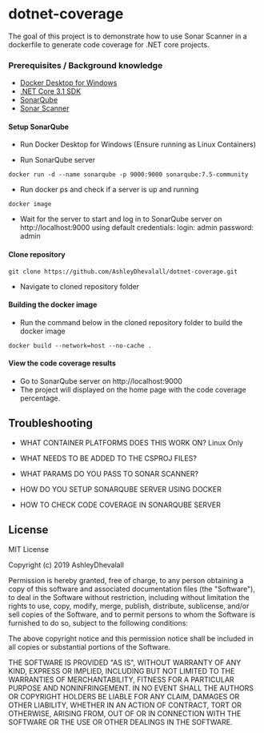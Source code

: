 # dotnet-coverage

The goal of this project is to demonstrate how to use Sonar Scanner in a dockerfile to generate code coverage for .NET core projects.

### Prerequisites / Background knowledge
* [Docker Desktop for Windows](https://hub.docker.com/editions/community/docker-ce-desktop-windows)
* [.NET Core 3.1 SDK](https://dotnet.microsoft.com/download/dotnet-core/thank-you/sdk-3.1.405-windows-x64-installer)
* [SonarQube](https://www.sonarqube.org/)
* [Sonar Scanner](https://docs.sonarqube.org/latest/analysis/scan/sonarscanner/)

#### Setup SonarQube
* Run Docker Desktop for Windows (Ensure running as Linux Containers)

* Run SonarQube server

```
docker run -d --name sonarqube -p 9000:9000 sonarqube:7.5-community
 ```

* Run docker ps and check if a server is up and running

```
docker image
```

* Wait for the server to start and log in to SonarQube server on http://localhost:9000 using default credentials: login: admin password: admin

#### Clone repository

```
git clone https://github.com/AshleyDhevalall/dotnet-coverage.git
```

* Navigate to cloned repository folder

#### Building the docker image
* Run the command below in the cloned repository folder to build the docker image
```
docker build --network=host --no-cache .
```

#### View the code coverage results
* Go to SonarQube server on http://localhost:9000
* The project will displayed on the home page with the code coverage percentage.

## Troubleshooting

* WHAT CONTAINER PLATFORMS DOES THIS WORK ON? 
Linux Only

* WHAT NEEDS TO BE ADDED TO THE CSPROJ FILES?

* WHAT PARAMS DO YOU PASS TO SONAR SCANNER?

* HOW DO YOU SETUP SONARQUBE SERVER USING DOCKER

* HOW TO CHECK CODE COVERAGE IN SONARQUBE SERVER

## License

MIT License

Copyright (c) 2019 AshleyDhevalall

Permission is hereby granted, free of charge, to any person obtaining a copy
of this software and associated documentation files (the "Software"), to deal
in the Software without restriction, including without limitation the rights
to use, copy, modify, merge, publish, distribute, sublicense, and/or sell
copies of the Software, and to permit persons to whom the Software is
furnished to do so, subject to the following conditions:

The above copyright notice and this permission notice shall be included in all
copies or substantial portions of the Software.

THE SOFTWARE IS PROVIDED "AS IS", WITHOUT WARRANTY OF ANY KIND, EXPRESS OR
IMPLIED, INCLUDING BUT NOT LIMITED TO THE WARRANTIES OF MERCHANTABILITY,
FITNESS FOR A PARTICULAR PURPOSE AND NONINFRINGEMENT. IN NO EVENT SHALL THE
AUTHORS OR COPYRIGHT HOLDERS BE LIABLE FOR ANY CLAIM, DAMAGES OR OTHER
LIABILITY, WHETHER IN AN ACTION OF CONTRACT, TORT OR OTHERWISE, ARISING FROM,
OUT OF OR IN CONNECTION WITH THE SOFTWARE OR THE USE OR OTHER DEALINGS IN THE
SOFTWARE.
